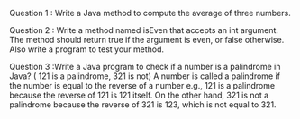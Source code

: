 Question 1 : Write a Java method to compute the average of three numbers.

Question 2 : Write a method named isEven that accepts an int argument. The method
should return true if the argument is even, or false otherwise. Also write a program to test your
method.

Question 3 :Write a Java program to check if a number is a palindrome in Java? ( 121 is a
palindrome, 321 is not)
A number is called a palindrome if the number is equal to the reverse of a number e.g., 121 is a
palindrome because the reverse of 121 is 121 itself. On the other hand, 321 is not a
palindrome because the reverse of 321 is 123, which is not equal to 321.